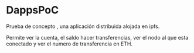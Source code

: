 # DappsPoC

Prueba de concepto , una aplicación distribuida alojada en ipfs.

Permite ver la cuenta, el saldo hacer transferencias, ver el nodo al que esta conectado y ver el numero de transferencia en ETH.
